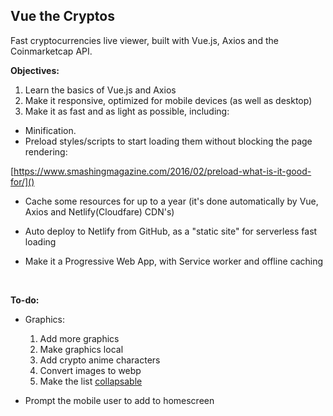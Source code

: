 ## Vue the Cryptos
Fast cryptocurrencies live viewer, built with Vue.js, Axios and the Coinmarketcap API.



**Objectives:**
1. Learn the basics of Vue.js and Axios
2. Make it responsive, optimized for mobile devices (as well as desktop)
3. Make it as fast and as light as possible, including:

- Minification.
- Preload styles/scripts to start loading them without blocking the page rendering:

[https://www.smashingmagazine.com/2016/02/preload-what-is-it-good-for/]()

- Cache some resources for up to a year (it's done automatically by Vue, Axios and Netlify(Cloudfare) CDN's)

- Auto deploy to Netlify from GitHub, as a "static site" for serverless fast loading

- Make it a Progressive Web App, with Service worker and offline caching 

  ​

**To-do:**

- Graphics:
  1. Add more graphics
  2. Make graphics local
  3. Add crypto anime characters
  4. Convert images to webp
  5. Make the list [collapsable](http://minicss.org/tab#stacked-tabs)


- Prompt the mobile user to add to homescreen